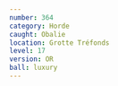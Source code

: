 ```yaml
---
number: 364
category: Horde
caught: Obalie
location: Grotte Tréfonds
level: 17
version: OR
ball: luxury
---
```

